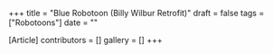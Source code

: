 +++
title = "Blue Robotoon (Billy Wilbur Retrofit)"
draft = false
tags = ["Robotoons"]
date = ""

[Article]
contributors = []
gallery = []
+++